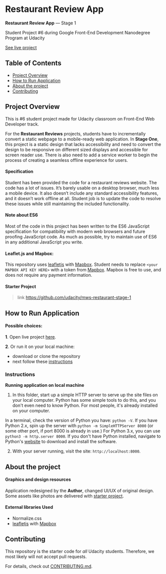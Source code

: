 # Restaurant Review App

**Restaurant Review App** — Stage 1

Student Project #6 during Google Front-End Development Nanodegree Program at Udacity

[See live project](https://dominicom.github.io/restaurant-review-app/)

## Table of Contents

* [Project Overview](#project-overview)
* [How to Run Application](#how-to-run-application)
* [About the project](#about-the-project)
* [Contributing](#contributing)


## Project Overview

This is #6 student project made for Udacity classroom on Front-End Web Developer track.

For the **Restaurant Reviews** projects, students have to incrementally convert a static webpage to a mobile-ready web application. In **Stage One**, this project is a static design that lacks accessibility and need to convert the design to be responsive on different sized displays and accessible for screen reader use. There is also need to add a service worker to begin the process of creating a seamless offline experience for users.

#### Specification

Student has been provided the code for a restaurant reviews website. The code has a lot of issues. It’s barely usable on a desktop browser, much less a mobile device. It also doesn’t include any standard accessibility features, and it doesn’t work offline at all. Student job is to update the code to resolve these issues while still maintaining the included functionality.

#### Note about ES6

Most of the code in this project has been written to the ES6 JavaScript specification for compatibility with modern web browsers and future proofing JavaScript code. As much as possible, try to maintain use of ES6 in any additional JavaScript you write.

#### Leaflet.js and Mapbox:

This repository uses [leafletjs](https://leafletjs.com/) with [Mapbox](https://www.mapbox.com/). Student needs to replace `<your MAPBOX API KEY HERE>` with a token from [Mapbox](https://www.mapbox.com/). Mapbox is free to use, and does not require any payment information.

#### Starter Project
> link https://github.com/udacity/mws-restaurant-stage-1

## How to Run Application

#### Possible choices:

**1**. Open live project [here](https://dominicom.github.io/restaurant-review-app/).

**2**. Or run it on your local machine:
* download or clone the repository
* next follow these [instructions](#instructions)



### Instructions
**Running application on local machine**

1. In this folder, start up a simple HTTP server to serve up the site files on your local computer. Python has some simple tools to do this, and you don't even need to know Python. For most people, it's already installed on your computer.

In a terminal, check the version of Python you have: `python -V`. If you have Python 2.x, spin up the server with `python -m SimpleHTTPServer 8000` (or some other port, if port 8000 is already in use.) For Python 3.x, you can use `python3 -m http.server 8000`. If you don't have Python installed, navigate to Python's [website](https://www.python.org/) to download and install the software.

2. With your server running, visit the site: `http://localhost:8000`.


## About the project

#### Graphics and design resources

Application redesigned by the **Author**, changed UI/UX of original design.
Some assets like photos are delivered with [starter project](https://github.com/udacity/mws-restaurant-stage-1).

#### External libraries Used

* Normalize.css
* [leafletjs](https://leafletjs.com/) with [Mapbox](https://www.mapbox.com/)

## Contributing

This repository is the starter code for _all_ Udacity students. Therefore, we most likely will not accept pull requests.

For details, check out [CONTRIBUTING.md](CONTRIBUTING.md).
